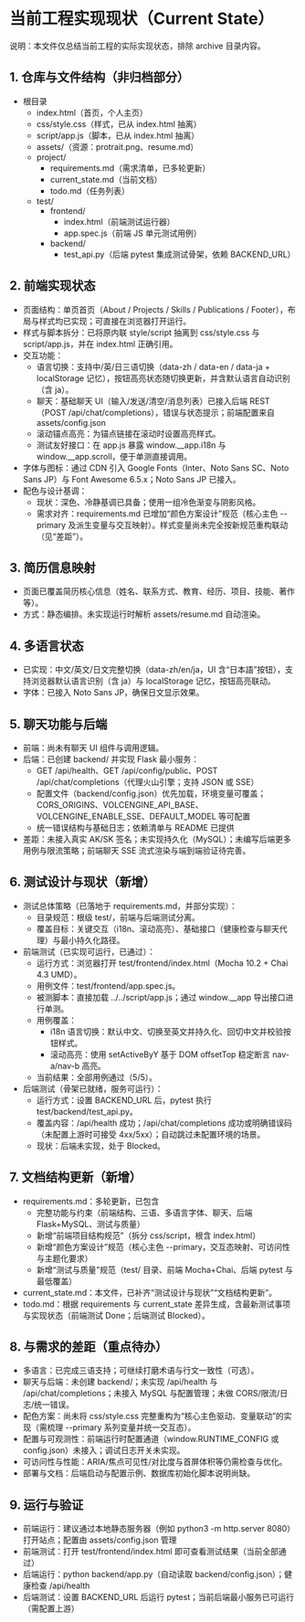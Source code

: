 # 当前工程实现现状（Current State）

说明：本文件仅总结当前工程的实际实现状态，排除 archive 目录内容。

## 1. 仓库与文件结构（非归档部分）
- 根目录
  - index.html（首页，个人主页）
  - css/style.css（样式，已从 index.html 抽离）
  - script/app.js（脚本，已从 index.html 抽离）
  - assets/（资源：protrait.png、resume.md）
  - project/
    - requirements.md（需求清单，已多轮更新）
    - current_state.md（当前文档）
    - todo.md（任务列表）
  - test/
    - frontend/
      - index.html（前端测试运行器）
      - app.spec.js（前端 JS 单元测试用例）
    - backend/
      - test_api.py（后端 pytest 集成测试骨架，依赖 BACKEND_URL）

## 2. 前端实现状态
- 页面结构：单页首页（About / Projects / Skills / Publications / Footer），布局与样式均已实现；可直接在浏览器打开运行。
- 样式与脚本拆分：已将原内联 style/script 抽离到 css/style.css 与 script/app.js，并在 index.html 正确引用。
- 交互功能：
  - 语言切换：支持中/英/日三语切换（data-zh / data-en / data-ja + localStorage 记忆），按钮高亮状态随切换更新，并含默认语言自动识别（含 ja）。
  - 聊天：基础聊天 UI（输入/发送/清空/消息列表）已接入后端 REST（POST /api/chat/completions），错误与状态提示；前端配置来自 assets/config.json
  - 滚动锚点高亮：为锚点链接在滚动时设置高亮样式。
  - 测试友好接口：在 app.js 暴露 window.__app.i18n 与 window.__app.scroll，便于单测直接调用。
- 字体与图标：通过 CDN 引入 Google Fonts（Inter、Noto Sans SC、Noto Sans JP）与 Font Awesome 6.5.x；Noto Sans JP 已接入。
- 配色与设计基调：
  - 现状：深色、冷静基调已具备；使用一组冷色渐变与阴影风格。
  - 需求对齐：requirements.md 已增加“颜色方案设计”规范（核心主色 --primary 及派生变量与交互映射）。样式变量尚未完全按新规范重构联动（见“差距”）。

## 3. 简历信息映射
- 页面已覆盖简历核心信息（姓名、联系方式、教育、经历、项目、技能、著作等）。
- 方式：静态编排。未实现运行时解析 assets/resume.md 自动渲染。

## 4. 多语言状态
- 已实现：中文/英文/日文完整切换（data-zh/en/ja，UI 含“日本語”按钮），支持浏览器默认语言识别（含 ja）与 localStorage 记忆，按钮高亮联动。
- 字体：已接入 Noto Sans JP，确保日文显示效果。

## 5. 聊天功能与后端
- 前端：尚未有聊天 UI 组件与调用逻辑。
- 后端：已创建 backend/ 并实现 Flask 最小服务：
  - GET /api/health、GET /api/config/public、POST /api/chat/completions（代理火山引擎；支持 JSON 或 SSE）
  - 配置文件（backend/config.json）优先加载，环境变量可覆盖；CORS_ORIGINS、VOLCENGINE_API_BASE、VOLCENGINE_ENABLE_SSE、DEFAULT_MODEL 等可配置
  - 统一错误结构与基础日志；依赖清单与 README 已提供
- 差距：未接入真实 AK/SK 签名；未实现持久化（MySQL）；未编写后端更多用例与限流策略；前端聊天 SSE 流式渲染与端到端验证待完善。

## 6. 测试设计与现状（新增）
- 测试总体策略（已落地于 requirements.md，并部分实现）：
  - 目录规范：根级 test/，前端与后端测试分离。
  - 覆盖目标：关键交互（i18n、滚动高亮）、基础接口（健康检查与聊天代理）与最小持久化路径。
- 前端测试（已实现可运行，已通过）：
  - 运行方式：浏览器打开 test/frontend/index.html（Mocha 10.2 + Chai 4.3 UMD）。
  - 用例文件：test/frontend/app.spec.js。
  - 被测脚本：直接加载 ../../script/app.js；通过 window.__app 导出接口进行单测。
  - 用例覆盖：
    - i18n 语言切换：默认中文、切换至英文并持久化、回切中文并校验按钮样式。
    - 滚动高亮：使用 setActiveByY 基于 DOM offsetTop 稳定断言 nav-a/nav-b 高亮。
  - 当前结果：全部用例通过（5/5）。
- 后端测试（骨架已就绪，服务可运行）：
  - 运行方式：设置 BACKEND_URL 后，pytest 执行 test/backend/test_api.py。
  - 覆盖内容：/api/health 成功；/api/chat/completions 成功或明确错误码（未配置上游时可接受 4xx/5xx）；自动跳过未配置环境的场景。
  - 现状：后端未实现，处于 Blocked。

## 7. 文档结构更新（新增）
- requirements.md：多轮更新，已包含
  - 完整功能与约束（前端结构、三语、多语言字体、聊天、后端 Flask+MySQL、测试与质量）
  - 新增“前端项目结构规范”（拆分 css/script，根含 index.html）
  - 新增“颜色方案设计”规范（核心主色 --primary，交互态映射、可访问性与主题化要求）
  - 新增“测试与质量”规范（test/ 目录、前端 Mocha+Chai、后端 pytest 与最低覆盖）
- current_state.md：本文件，已补齐“测试设计与现状”“文档结构更新”。
- todo.md：根据 requirements 与 current_state 差异生成，含最新测试事项与实现状态（前端测试 Done；后端测试 Blocked）。

## 8. 与需求的差距（重点待办）
- 多语言：已完成三语支持；可继续打磨术语与行文一致性（可选）。
- 聊天与后端：未创建 backend/；未实现 /api/health 与 /api/chat/completions；未接入 MySQL 与配置管理；未做 CORS/限流/日志/统一错误。
- 配色方案：尚未将 css/style.css 完整重构为“核心主色驱动、变量联动”的实现（需梳理 --primary 系列变量并统一交互态）。
- 配置与可观测性：前端运行时配置通道（window.RUNTIME_CONFIG 或 config.json）未接入；调试日志开关未实现。
- 可访问性与性能：ARIA/焦点可见性/对比度与首屏体积等仍需检查与优化。
- 部署与文档：后端启动与配置示例、数据库初始化脚本说明尚缺。

## 9. 运行与验证
- 前端运行：建议通过本地静态服务器（例如 python3 -m http.server 8080）打开站点；配置由 assets/config.json 管理
- 前端测试：打开 test/frontend/index.html 即可查看测试结果（当前全部通过）
- 后端运行：python backend/app.py（自动读取 backend/config.json）；健康检查 /api/health
- 后端测试：设置 BACKEND_URL 后运行 pytest；当前后端最小服务已可运行（需配置上游）